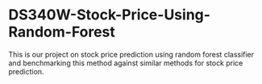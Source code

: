 # DS340W-Stock-Price-Using-Random-Forest
This is our project on stock price prediction using random forest classifier and benchmarking this method against similar methods for stock price prediction.
